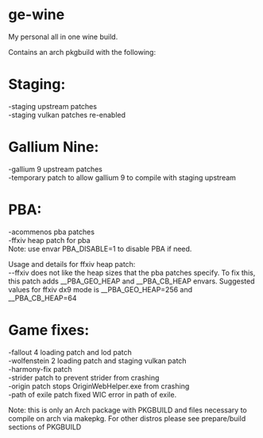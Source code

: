 # ge-wine
My personal all in one wine build.  

Contains an arch pkgbuild with the following:  

# Staging:  
-staging upstream patches  
-staging vulkan patches re-enabled  

# Gallium Nine:  
-gallium 9 upstream patches  
-temporary patch to allow gallium 9 to compile with staging upstream  

# PBA:  
-acommenos pba patches  
-ffxiv heap patch for pba  
Note: use envar PBA_DISABLE=1 to disable PBA if need.  

Usage and details for ffxiv heap patch:  
--ffxiv does not like the heap sizes that the pba patches specify. To fix this, this patch adds __PBA_GEO_HEAP and __PBA_CB_HEAP envars. Suggested values for ffxiv dx9 mode is __PBA_GEO_HEAP=256 and __PBA_CB_HEAP=64  

# Game fixes:  
-fallout 4 loading patch and lod patch  
-wolfenstein 2 loading patch and staging vulkan patch  
-harmony-fix patch  
-strider patch to prevent strider from crashing  
-origin patch stops OriginWebHelper.exe from crashing  
-path of exile patch fixed WIC error in path of exile.  

Note: this is only an Arch package with PKGBUILD and files necessary to compile on arch via makepkg. For other distros please see prepare/build sections of PKGBUILD  


